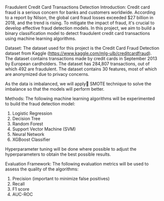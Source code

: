 Fraudulent Credit Card Transactions Detection
Introduction: Credit card fraud is a serious concern for banks and customers worldwide. According to a report by Nilson, the global card fraud losses exceeded $27 billion in 2018, and the trend is rising. To mitigate the impact of fraud, it's crucial to develop effective fraud detection models. In this project, we aim to build a binary classification model to detect fraudulent credit card transactions using machine learning algorithms.

Dataset: The dataset used for this project is the Credit Card Fraud Detection dataset from Kaggle (https://www.kaggle.com/mlg-ulb/creditcardfraud). The dataset contains transactions made by credit cards in September 2013 by European cardholders. The dataset has 284,807 transactions, out of which 492 are fraudulent. The dataset contains 30 features, most of which are anonymized due to privacy concerns.

As the data is imbalanced, we will apply ٍSMOTE technique to solve the imbalance so that the models will perform better.

Methods: The following machine learning algorithms will be experimented to build the fraud detection model:
1. Logistic Regression
2. Decision Tree
3. Random Forest
4. Support Vector Machine (SVM)
5. Neural Network
6. XGBoost Classifier

Hyperparameter tuning will be done where possible to adjust the hyperparameters to obtain the best possible results.

Evaluation Framework: The following evaluation metrics will be used to assess the quality of the algorithms:
1. Precision (important to minimize false positives)
2. Recall
3. F1 score
4. AUC-ROC
